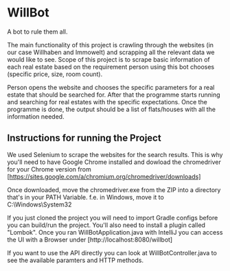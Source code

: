 # WillBot
A bot to rule them all.

The main functionality of this project is crawling through the websites (in our case Willhaben and Immowelt) and scrapping all the relevant
data we would like to see. Scope of this project is to scrape basic information of each real estate based on the requirement person using this 
bot chooses (specific price, size, room count).

Person opens the website and chooses the specific parameters for a real estate that should be searched for. After that the programme starts running
and searching for real estates with the specific expectations. Once the programme is done, the output should be a list of flats/houses with all the
information needed.

## Instructions for running the Project
We used Selenium to scrape the websites for the search results.
This is why you'll need to have Google Chrome installed and dowload the chromedriver for your Chrome version from [https://sites.google.com/a/chromium.org/chromedriver/downloads]

Once downloaded, move the chromedriver.exe from the ZIP into a directory that's in your PATH Variable.
f.e. in Windows, move it to C:\Windows\System32

If you just cloned the project you will need to import Gradle configs before you can build/run the project. You'll also need to install a plugin called "Lombok".
Once you ran WillBotApplication.java with IntelliJ you can access the UI with a Browser under [http://localhost:8080/willbot]

If you want to use the API directly you can look at WillBotController.java to see the available paramters and HTTP methods.

